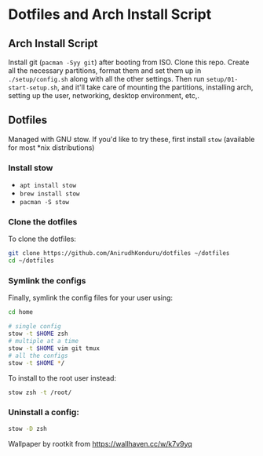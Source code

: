# Dotfiles and Arch Install Script

## Arch Install Script

Install git (`pacman -Syy git`) after booting from ISO.
Clone this repo.
Create all the necessary partitions, format them and set them up in `./setup/config.sh` along with all the other settings.
Then run `setup/01-start-setup.sh`, and it'll take care of mounting the partitions,
installing arch, setting up the user, networking, desktop environment, etc,.

## Dotfiles

Managed with GNU stow.
If you'd like to try these, first install `stow`
(available for most *nix distributions)

### Install stow
- `apt install stow`
- `brew install stow`
- `pacman -S stow` 

### Clone the dotfiles
To clone the dotfiles:
```sh
git clone https://github.com/AnirudhKonduru/dotfiles ~/dotfiles
cd ~/dotfiles
```

### Symlink the configs
Finally, symlink the config files for your user using:
```sh
cd home

# single config
stow -t $HOME zsh
# multiple at a time
stow -t $HOME vim git tmux
# all the configs
stow -t $HOME */
```
To install to the root user instead:
```sh
stow zsh -t /root/
```

### Uninstall a config:
```sh
stow -D zsh
```


Wallpaper by rootkit from https://wallhaven.cc/w/k7v9yq

